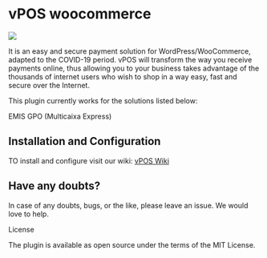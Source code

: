 # vPOS woocommerce

[![](https://img.shields.io/badge/nextbss-opensource-blue.svg)](https://www.nextbss.co.ao)

It is an easy and secure payment solution for WordPress/WooCommerce, adapted to the COVID-19 period.
vPOS will transform the way you receive payments online, thus allowing you to
your business takes advantage of the thousands of internet users who wish to shop in a way
easy, fast and secure over the Internet.

This plugin currently works for the solutions listed below:

EMIS GPO (Multicaixa Express)

## Installation and Configuration

TO install and configure visit our wiki: [vPOS Wiki](https://github.com/nextbss/vpos-woocommerce/wiki/Instalação-e-configuração)

## Have any doubts?

In case of any doubts, bugs, or the like, please leave an issue. We would love to help.

License

The plugin is available as open source under the terms of the MIT License.